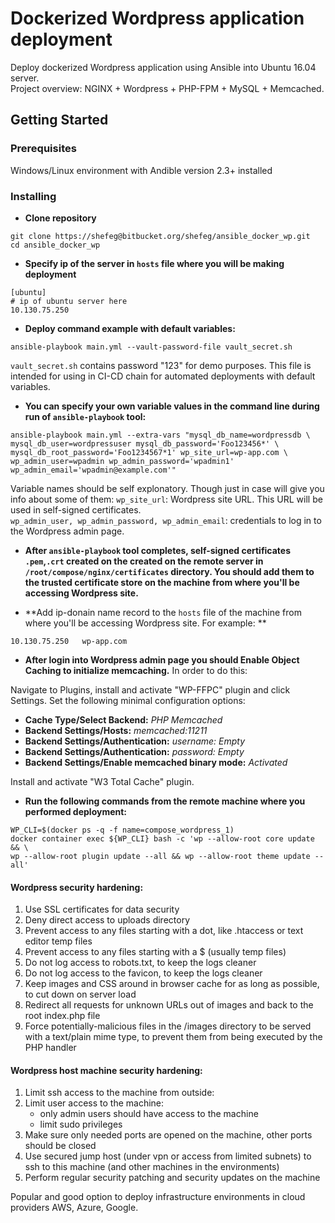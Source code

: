 # Dockerized Wordpress application deployment
Deploy dockerized Wordpress application using Ansible into Ubuntu 16.04 server.  
Project overview: NGINX + Wordpress + PHP-FPM + MySQL + Memcached.

## Getting Started
### Prerequisites
Windows/Linux environment with Andible version 2.3+ installed

### Installing
* **Clone repository**
~~~~
git clone https://shefeg@bitbucket.org/shefeg/ansible_docker_wp.git
cd ansible_docker_wp
~~~~

* **Specify ip of the server in `hosts` file where you will be making deployment**
~~~~   
[ubuntu]
# ip of ubuntu server here
10.130.75.250
~~~~

* **Deploy command example with default variables:**
~~~~
ansible-playbook main.yml --vault-password-file vault_secret.sh
~~~~ 
`vault_secret.sh` contains password "123" for demo purposes.
This file is intended for using in CI-CD chain for automated deployments
with default variables.

* **You can specify your own variable values in the command line during run of `ansible-playbook` tool:**
~~~~
ansible-playbook main.yml --extra-vars "mysql_db_name=wordpressdb \
mysql_db_user=wordpressuser mysql_db_password='Foo123456*' \
mysql_db_root_password='Foo1234567*1' wp_site_url=wp-app.com \
wp_admin_user=wpadmin wp_admin_password='wpadmin1' wp_admin_email='wpadmin@example.com'"
~~~~
Variable names should be self explonatory.
Though just in case will give you info about some of them:
`wp_site_url`: Wordpress site URL. This URL will be used in self-signed certificates.  
`wp_admin_user, wp_admin_password, wp_admin_email`: credentials to log in to the Wordpress admin page.

* **After `ansible-playbook` tool completes, self-signed certificates `.pem`,`.crt` created on the
created on the remote server in `/root/compose/nginx/certificates` directory.
You should add them to the trusted certificate store on the machine from where
you'll be accessing Wordpress site.**

* **Add ip-donain name record to the `hosts` file of the machine from where you'll be accessing Wordpress site. 
For example: **
~~~~
10.130.75.250   wp-app.com
~~~~

* **After login into Wordpress admin page you should Enable Object Caching to initialize memcaching.**
In order to do this:

Navigate to Plugins, install and activate "WP-FFPC" plugin and click Settings.
Set the following minimal configuration options:

  * **Cache Type/Select Backend:** *PHP Memcached*
  * **Backend Settings/Hosts:** *memcached:11211*
  * **Backend Settings/Authentication:** *username: Empty*
  * **Backend Settings/Authentication:** *password: Empty*
  * **Backend Settings/Enable memcached binary mode:** *Activated*

Install and activate "W3 Total Cache" plugin.

* **Run the following commands from the remote machine where you performed deployment:**
~~~~
WP_CLI=$(docker ps -q -f name=compose_wordpress_1)
docker container exec ${WP_CLI} bash -c 'wp --allow-root core update && \
wp --allow-root plugin update --all && wp --allow-root theme update --all'
~~~~

#### Wordpress security hardening:
1. Use SSL certificates for data security
2. Deny direct access to uploads directory
3. Prevent access to any files starting with a dot, like .htaccess
or text editor temp files
4. Prevent access to any files starting with a $ (usually temp files)
5. Do not log access to robots.txt, to keep the logs cleaner
6. Do not log access to the favicon, to keep the logs cleaner
7. Keep images and CSS around in browser cache for as long as possible,
to cut down on server load
8. Redirect all requests for unknown URLs out of images and back to the
root index.php file
9. Force potentially-malicious files in the /images directory to be served
with a text/plain mime type, to prevent them from being executed by
the PHP handler

#### Wordpress host machine security hardening:
1. Limit ssh access to the machine from outside:
2. Limit user access to the machine:
    * only admin users should have access to the machine
    * limit sudo privileges
3. Make sure only needed ports are opened on the machine, other ports should be closed
4. Use secured jump host (under vpn or access from limited subnets)
to ssh to this machine (and other machines in the environments)
5. Perform regular security patching and security updates on the machine

Popular and good option to deploy infrastructure environments in cloud providers AWS, Azure, Google.
